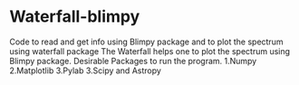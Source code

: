 # Waterfall-blimpy
Code to read and get info using Blimpy package and to plot the spectrum using waterfall package
The Waterfall helps one to plot the spectrum using Blimpy package.
Desirable Packages to run the program.
1.Numpy
2.Matplotlib
3.Pylab
3.Scipy and Astropy 
